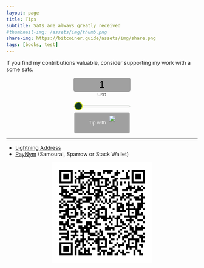 ```yaml
---
layout: page
title: Tips
subtitle: Sats are always greatly received
#thumbnail-img: /assets/img/thumb.png
share-img: https://bitcoiner.guide/assets/img/share.png
tags: [books, test]
---
```


If you find my contributions valuable, consider supporting my work with a some sats. 


<style> .btcpay-form { display: inline-flex; align-items: center; justify-content: center; } .btcpay-form--inline { flex-direction: row; } .btcpay-form--block { flex-direction: column; } .btcpay-form--inline .submit { margin-left: 15px; } .btcpay-form--block select { margin-bottom: 10px; } .btcpay-form .btcpay-custom-container{ text-align: center; }.btcpay-custom { display: flex; align-items: center; justify-content: center; } .btcpay-form .plus-minus { cursor:pointer; font-size:25px; line-height: 25px; background: #DFE0E1; height: 30px; width: 45px; border:none; border-radius: 60px; margin: auto 5px; display: inline-flex; justify-content: center; } .btcpay-form select { -moz-appearance: none; -webkit-appearance: none; appearance: none; color: currentColor; background: transparent; border:1px solid transparent; display: block; padding: 1px; margin-left: auto; margin-right: auto; font-size: 11px; cursor: pointer; } .btcpay-form select:hover { border-color: #ccc; } .btcpay-form option { color: #000; background: rgba(0,0,0,.1); } .btcpay-input-price { -moz-appearance: textfield; border: none; box-shadow: none; text-align: center; font-size: 25px; margin: auto; border-radius: 5px; line-height: 35px; background: #a0a0a0; }.btcpay-input-price::-webkit-outer-spin-button, .btcpay-input-price::-webkit-inner-spin-button { -webkit-appearance: none; margin: 0; } </style>
<style> input[type=range].btcpay-input-range { -webkit-appearance:none; width:100%; background: transparent; } input[type=range].btcpay-input-range:focus { outline:0; } input[type=range].btcpay-input-range::-webkit-slider-runnable-track { width:100%; height:3.1px; cursor:pointer; box-shadow:0 0 1.7px #020,0 0 0 #003c00; background:#f3f3f3; border-radius:1px; border:0; } input[type=range].btcpay-input-range::-webkit-slider-thumb { box-shadow:none; border:2.5px solid #cedc21; height:22px; width:22px; border-radius:50%; background:#0f3723; cursor:pointer; -webkit-appearance:none; margin-top:-9.45px } input[type=range].btcpay-input-range:focus::-webkit-slider-runnable-track { background:#fff; } input[type=range].btcpay-input-range::-moz-range-track { width:100%; height:3.1px; cursor:pointer; box-shadow:0 0 1.7px #020,0 0 0 #003c00; background:#f3f3f3; border-radius:1px; border:0; } input[type=range].btcpay-input-range::-moz-range-thumb { box-shadow:none; border:2.5px solid #a0a0a0; height:22px; width:22px; border-radius:50%; background:#f99925; cursor:pointer; } input[type=range].btcpay-input-range::-ms-track { width:100%; height:3.1px; cursor:pointer; background:0 0; border-color:transparent; color:transparent; } input[type=range].btcpay-input-range::-ms-fill-lower { background:#e6e6e6; border:0; border-radius:2px; box-shadow:0 0 1.7px #020,0 0 0 #003c00; } input[type=range].btcpay-input-range::-ms-fill-upper { background:#f3f3f3; border:0; border-radius:2px; box-shadow:0 0 1.7px #020,0 0 0 #003c00; } input[type=range].btcpay-input-range::-ms-thumb { box-shadow:none; border:2.5px solid #cedc21; height:22px; width:22px; border-radius:50%; background:#0f3723; cursor:pointer; height:3.1px; } input[type=range].btcpay-input-range:focus::-ms-fill-lower { background:#f3f3f3; } input[type=range].btcpay-input-range:focus::-ms-fill-upper { background:#fff; } </style>
<div align=center>
<form method="POST" action="https://tips.bitcoiner.guide/api/v1/invoices" class="btcpay-form btcpay-form--block">
  <input type="hidden" name="storeId" value="8PwnXHpdUVCntmx8CT8voMsUwymhG25fquiDEwZUz1uz" />
  <input type="hidden" name="browserRedirect" value="https://bitcoiner.guide" />
  <div class="btcpay-custom-container">
      <input class="btcpay-input-price" type="number" name="price" min="1" max="500" step="1" value="1" data-price="1" style="width:146px;" />
    <select name="currency">
      <option value="USD" selected>USD</option>
      <option value="GBP">GBP</option>
      <option value="EUR">EUR</option>
      <option value="BTC">BTC</option>
    </select>
    <input type="range" class="btcpay-input-range" min="1" max="500" step="1" value="1" style="width:146px;margin-bottom:15px;" />
  </div>
<button type="submit" class="submit" name="submit" style="min-width:146px;min-height:40px;border-radius:4px;border-style:none;background-color:#a0a0a0;cursor:pointer;" title="Pay with BTCPay Server, a Self-Hosted Bitcoin Payment Processor"><span style="color:#fff">Tip with</span>
<img src="https://tips.bitcoiner.guide/img/paybutton/logo.svg" style="height:40px;display:inline-block;padding:5% 0 5% 5px;vertical-align:middle;">
</button></form></div>
<script>
    function handleSliderChange(event) {
        event.preventDefault();
        const root = event.target.closest('.btcpay-form');
        const el = root.querySelector('.btcpay-input-price');
        const price = parseInt(el.value);
        const min = parseInt(event.target.getAttribute('min')) || 1;
        const max = parseInt(event.target.getAttribute('max'));
        if (price < min) { 
            el.value = min;
        } else if (price > max) {
            el.value = max;
        } 
        root.querySelector('.btcpay-input-range').value = el.value;
    }
    function handleSliderInput(event) {
        event.target.closest('.btcpay-form').querySelector('.btcpay-input-price').value = event.target.value;
    }
    document.querySelectorAll(".btcpay-form .btcpay-input-range").forEach(function(el) {
        if (!el.dataset.initialized) {
            el.addEventListener('input', handleSliderInput);
            el.dataset.initialized = true;
        }
    });
    document.querySelectorAll(".btcpay-form .btcpay-input-price").forEach(function(el) {
        if (!el.dataset.initialized) {
            el.addEventListener('change', handleSliderChange);
            el.dataset.initialized = true;
        }
    });
    
    function handlePriceInput(event) {
        event.preventDefault();
        const root = event.target.closest('.btcpay-form');
        const price = parseInt(event.target.dataset.price);
        if (isNaN(event.target.value)) root.querySelector('.btcpay-input-price').value = price;
        const min = parseInt(event.target.getAttribute('min')) || 1;
        const max = parseInt(event.target.getAttribute('max'));
        if (event.target.value < min) {
            event.target.value = min;
        } else if (event.target.value > max) { 
            event.target.value = max;
        }
    }
    document.querySelectorAll(".btcpay-form .btcpay-input-price").forEach(function(el) {
        if (!el.dataset.initialized) {
            el.addEventListener('input', handlePriceInput);
            el.dataset.initialized = true;
        }
    });
</script>


***

- [Lightning Address](lightning:qna@tips.bitcoiner.guide)
- [PayNym](https://paynym.is/+BQA) (Samourai, Sparrow or Stack Wallet)


<p align="center">
  <img src="/assets/img/bip47small.png" />
</p>

